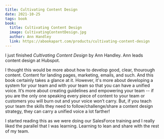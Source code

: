 ```yaml
---
title: Cultivating Content Design
date: 2021-10-25
tags: book
book:
  title: Cultivating Content Design
  image: CultivatingContentDesign.jpg
  author: Ann Handley
  link: https://abookapart.com/products/cultivating-content-design
---
```

I just finished _Cultivating Content Design_ by Ann Handley. Ann leads content design at Hubspot.

I thought this would be more about how to develop good, clear, thourough content. Content for landing pages, marketing, emails, and such. And this book certainly takes a glance at it. However, it's more about developing a system for your team and with your team so that you can have a unified voice. It’s more about creating guidelines and empowering your team -- if you are the only one speaking every piece of content to your team or customers you will burn out and your voice won’t carry. But, if you teach your team the skills they need to follow/challenge/share a content design strategy, they can carry a unified voice a lot farther!

I started reading this as we were doing our SalesForce training and I really liked the parallel that I was learning. Learning to lean and share with the rest of my team.
